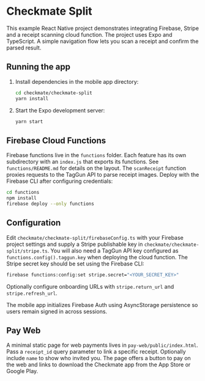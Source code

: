# Checkmate Split

This example React Native project demonstrates integrating Firebase, Stripe and a receipt scanning cloud function. The project uses Expo and TypeScript. A simple navigation flow lets you scan a receipt and confirm the parsed result.

## Running the app

1. Install dependencies in the mobile app directory:
   ```sh
   cd checkmate/checkmate-split
   yarn install
   ```
2. Start the Expo development server:
   ```sh
   yarn start
   ```


## Firebase Cloud Functions

Firebase functions live in the `functions` folder. Each feature has its own
subdirectory with an `index.js` that exports its functions. See
`functions/README.md` for details on the layout. The `scanReceipt` function
proxies requests to the TagGun API to parse receipt images.
Deploy with the Firebase CLI after configuring credentials:

```sh
cd functions
npm install
firebase deploy --only functions
```

## Configuration

Edit `checkmate/checkmate-split/firebaseConfig.ts` with your Firebase project settings and supply a Stripe publishable key in `checkmate/checkmate-split/stripe.ts`.
You will also need a TagGun API key configured as `functions.config().taggun.key` when deploying the cloud function.
The Stripe secret key should be set using the Firebase CLI:

```sh
firebase functions:config:set stripe.secret="<YOUR_SECRET_KEY>"
```
Optionally configure onboarding URLs with `stripe.return_url` and `stripe.refresh_url`.

The mobile app initializes Firebase Auth using AsyncStorage persistence so users
remain signed in across sessions.

## Pay Web

A minimal static page for web payments lives in `pay-web/public/index.html`. Pass a `receipt_id` query parameter to link a specific receipt. Optionally include `name` to show who invited you. The page offers a button to pay on the web and links to download the Checkmate app from the App Store or Google Play.
